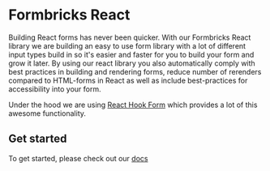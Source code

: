 # Formbricks React

Building React forms has never been quicker. With our Formbricks React library we are building an easy to use form library with a lot of different input types build in so it's easier and faster for you to build your form and grow it later.
By using our react library you also automatically comply with best practices in building and rendering forms, reduce number of rerenders compared to HTML-forms in React as well as include best-practices for accessibility into your form.

Under the hood we are using [React Hook Form](https://github.com/react-hook-form/react-hook-form) which provides a lot of this awesome functionality.

## Get started

To get started, please check out our [docs](https://formbricks-com.vercel.app/docs/form-creation/react-form-builder)

